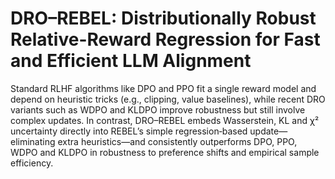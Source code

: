 # DRO–REBEL: Distributionally Robust Relative-Reward Regression for Fast and Efficient LLM Alignment

Standard RLHF algorithms like DPO and PPO fit a single reward model and depend on heuristic tricks (e.g., clipping, value baselines), while recent DRO variants such as WDPO and KLDPO improve robustness but still involve complex updates.  In contrast, DRO–REBEL embeds Wasserstein, KL and χ² uncertainty directly into REBEL’s simple regression‐based update—eliminating extra heuristics—and consistently outperforms DPO, PPO, WDPO and KLDPO in robustness to preference shifts and empirical sample efficiency.
